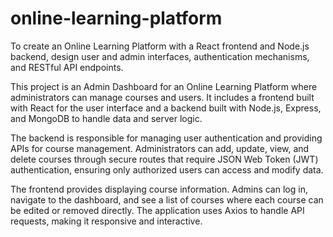 # online-learning-platform
To create an Online Learning Platform with a React frontend and Node.js backend,  design user and admin interfaces, authentication mechanisms, and RESTful API endpoints.

This project is an Admin Dashboard for an Online Learning Platform where administrators can manage courses and users. It includes a frontend built with React for the user interface and a backend built with Node.js, Express, and MongoDB to handle data and server logic.

The backend is responsible for managing user authentication and providing APIs for course management. Administrators can add, update, view, and delete courses through secure routes that require JSON Web Token (JWT) authentication, ensuring only authorized users can access and modify data.

The frontend provides displaying course information. Admins can log in, navigate to the dashboard, and see a list of courses where each course can be edited or removed directly. The application uses Axios to handle API requests, making it responsive and interactive.
